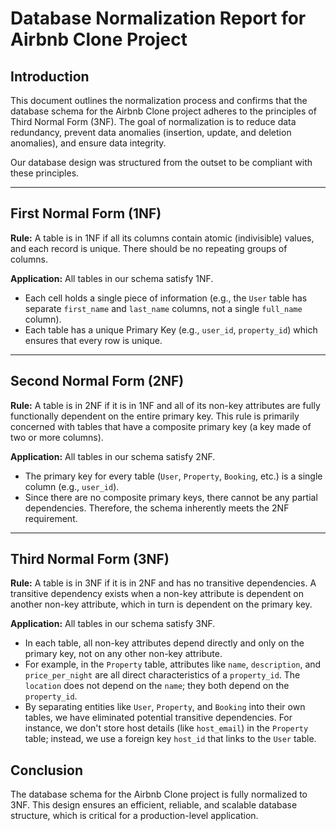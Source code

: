 # Database Normalization Report for Airbnb Clone Project

## Introduction

This document outlines the normalization process and confirms that the database schema for the Airbnb Clone project adheres to the principles of Third Normal Form (3NF). The goal of normalization is to reduce data redundancy, prevent data anomalies (insertion, update, and deletion anomalies), and ensure data integrity.

Our database design was structured from the outset to be compliant with these principles.

---

## First Normal Form (1NF)

**Rule:** A table is in 1NF if all its columns contain atomic (indivisible) values, and each record is unique. There should be no repeating groups of columns.

**Application:**
All tables in our schema satisfy 1NF.
- Each cell holds a single piece of information (e.g., the `User` table has separate `first_name` and `last_name` columns, not a single `full_name` column).
- Each table has a unique Primary Key (e.g., `user_id`, `property_id`) which ensures that every row is unique.

---

## Second Normal Form (2NF)

**Rule:** A table is in 2NF if it is in 1NF and all of its non-key attributes are fully functionally dependent on the entire primary key. This rule is primarily concerned with tables that have a composite primary key (a key made of two or more columns).

**Application:**
All tables in our schema satisfy 2NF.
- The primary key for every table (`User`, `Property`, `Booking`, etc.) is a single column (e.g., `user_id`).
- Since there are no composite primary keys, there cannot be any partial dependencies. Therefore, the schema inherently meets the 2NF requirement.

---

## Third Normal Form (3NF)

**Rule:** A table is in 3NF if it is in 2NF and has no transitive dependencies. A transitive dependency exists when a non-key attribute is dependent on another non-key attribute, which in turn is dependent on the primary key.

**Application:**
All tables in our schema satisfy 3NF.
- In each table, all non-key attributes depend directly and only on the primary key, not on any other non-key attribute.
- For example, in the `Property` table, attributes like `name`, `description`, and `price_per_night` are all direct characteristics of a `property_id`. The `location` does not depend on the `name`; they both depend on the `property_id`.
- By separating entities like `User`, `Property`, and `Booking` into their own tables, we have eliminated potential transitive dependencies. For instance, we don't store host details (like `host_email`) in the `Property` table; instead, we use a foreign key `host_id` that links to the `User` table.

## Conclusion

The database schema for the Airbnb Clone project is fully normalized to 3NF. This design ensures an efficient, reliable, and scalable database structure, which is critical for a production-level application.